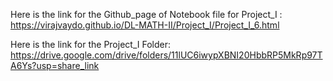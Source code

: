 Here is the link for the Github_page of Notebook file for Project_I : https://virajvaydo.github.io/DL-MATH-II/Project_I/Project_I_6.html

Here is the link for the Project_I Folder: https://drive.google.com/drive/folders/11lUC6iwypXBNI20HbbRP5MkRp97TA6Ys?usp=share_link
